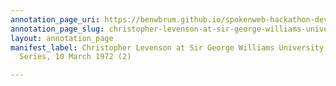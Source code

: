 ```yaml
---
annotation_page_uri: https://benwbrum.github.io/spokenweb-hackathon-development-noterms/annotations/christopher-levenson-at-sir-george-williams-university-the-poetry-series-10-march-1972-2--canvas-1-christopher-levenson.json
annotation_page_slug: christopher-levenson-at-sir-george-williams-university-the-poetry-series-10-march-1972-2--canvas-1-christopher-levenson
layout: annotation_page
manifest_label: Christopher Levenson at Sir George Williams University, The Poetry
  Series, 10 March 1972 (2)

---
```

